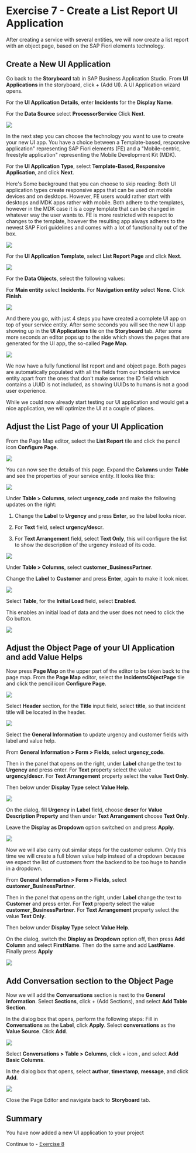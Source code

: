 # Exercise 7 - Create a List Report UI Application

After creating a service with several entities, we will now create a list report with an object page, based on the SAP Fiori elements technology.

## Create a New UI Application

Go back to the **Storyboard** tab in SAP Business Application Studio.
From **UI Applications** in the storyboard, click + (Add UI).
A UI Application wizard opens.

For the **UI Application Details**, enter **Incidents** for the **Display Name**.

For the **Data Source** select **ProcessorService**
Click **Next**.

![](/exercises/Ex7/images/UIApplicationDetails.png)

In the next step you can choose the technology you want to use to create your new UI app. You have a choice between a Template-based, responsive application" representing SAP Fiori elements (FE) and a "Mobile-centric, freestyle application" representing the Mobile Development Kit (MDK).

For the **UI Application Type**, select **Template-Based, Responsive Application**, and click **Next**.

Here's Some background that you can choose to skip reading:
Both UI application types create responsive apps that can be used on mobile devices and on desktops. However, FE users would rather start with desktops and MDK apps rather with mobile. Both adhere to the templates, however in the MDK case it is a copy template that can be changed in whatever way the user wants to. FE is more restricted with respect to changes to the template, however the resulting app always adheres to the newest SAP Fiori guidelines and comes with a lot of functionality out of the box.

![](/exercises/Ex7/images/templateresponsive.png)

For the **UI Application Template**, select **List Report Page** and click **Next**.

![](/exercises/Ex7/images/listreport.png)

For the **Data Objects**, select the following values:

For **Main entity**	select **Incidents**.
For **Navigation entity** select **None**.
Click **Finish**.

![](/exercises/Ex7/images/dataobjects.png)

And there you go, with just 4 steps you have created a complete UI app on top of your service entity. After some seconds you will see the new UI app showing up in the **UI Applications** tile on the **Storyboard** tab. After some more seconds an editor pops up to the side which shows the pages that are generated for the UI app, the so-called **Page Map**.

![](/exercises/Ex7/images/UIInStoryboard.png)

We now have a fully functional list report and and object page. Both pages are automatically populated with all the fields from our Incidents service entity apart from the ones that don't make sense: the ID field which contains a UUID is not included, as showing UUIDs to humans is not a good user experience.

While we could now already start testing our UI application and would get a nice application, we will optimize the UI at a couple of places.

## Adjust the List Page of your UI Application

From the Page Map editor, select the **List Report** tile and click the pencil icon **Configure Page**.

![](/exercises/Ex7/images/configurelistreport.png)

You can now see the details of this page. Expand the **Columns** under **Table** and see the properties of your service entity. It looks like this:

![](/exercises/Ex7/images/listcolumns.png)

Under **Table > Columns**, select **urgency_code** and make the following updates on the right:

1. Change the **Label** to **Urgency** and press **Enter**, so the label looks nicer. 

2. For **Text** field, select **urgency/descr**.

3. For **Text Arrangement** field, select **Text Only**, this will configure the list to show the description of the urgency instead of its code.

![](/exercises/Ex7/images/urgencycolumn.png)

Under **Table > Columns**, select **customer_BusinessPartner**.

Change the **Label** to **Customer** and press **Enter**, again to make it look nicer.

 ![](/exercises/Ex7/images/customercolumn.png)

Select **Table**, for the **Initial Load** field, select **Enabled**.

This enables an initial load of data and the user does not need to click the Go button.

 ![](/exercises/Ex7/images/tableload.png)

## Adjust the Object Page of your UI Application and add Value Helps

Now press **Page Map** on the upper part of the editor to be taken back to the page map.
From the **Page Map** editor, select the **IncidentsObjectPage** tile and click the pencil icon **Configure Page**.

 ![](/exercises/Ex7/images/objectpage.png)

Select **Header** section, for the **Title** input field, select **title**, so that incident title will be located in the header.

 ![](/exercises/Ex7/images/headertitle.png)
 
Select the **General Information** to update urgency and customer fields with label and value help.

From **General Information > Form > Fields**, select **urgency_code**.

Then in the panel that opens on the right, under **Label** change the text to **Urgency** and press enter.
For **Text** property select the value **urgency/descr**. 
For **Text Arrangement** property select the value **Text Only**. 

Then below under **Display Type** select **Value Help**.

![](/exercises/Ex7/images/urgencycolumn.png)

On the dialog, fill **Urgency** in **Label** field, choose **descr** for **Value Description Property** and then under **Text Arrangement** choose **Text Only**.

Leave the **Display as Dropdown** option switched on and press **Apply**.

 ![](/exercises/Ex7/images/urgencyvaluehelp.png)

Now we will also carry out similar steps for the customer column.
Only this time we will create a full blown value help instead of a dropdown because we expect the list of customers from the backend to be too huge to handle in a dropdown.

From **General Information > Form > Fields**, select **customer_BusinessPartner**.

Then in the panel that opens on the right, under **Label** change the text to **Customer** and press enter.
For **Text** property select the value **customer_BusinessPartner**. 
For **Text Arrangement** property select the value **Text Only**. 

Then below under **Display Type** select **Value Help**.

[](/exercises/Ex7/images/customercolumnpage.png)

On the dialog, switch the **Display as Dropdown** option off, then press **Add Column** and select **FirstName**. Then do the same and add **LastName**. Finally press **Apply**

![](/exercises/Ex7/images/customervaluehelp.png)

## Add Conversation section to the Object Page

Now we will add the **Conversations** section is next to the **General Information**.
Select **Sections**, click + (Add Sections), and select **Add Table Section**.

In the dialog box that opens, perform the following steps:
Fill in **Conversations** as the **Label**, click **Apply**.
Select **conversations** as the **Value Source**.
Click **Add**.

![](/exercises/Ex7/images/conversationaddsection.png)

Select **Conversations > Table > Columns**, click + icon , and select **Add Basic Columns**.

In the dialog box that opens, select **author**, **timestamp**, **message**, and click **Add**.

![](/exercises/Ex7/images/conversationsaddcolumns.png)

Close the Page Editor and navigate back to **Storyboard** tab.

## Summary
You have now added a new UI application to your project

Continue to - [Exercise 8](../Ex8/README.md)

